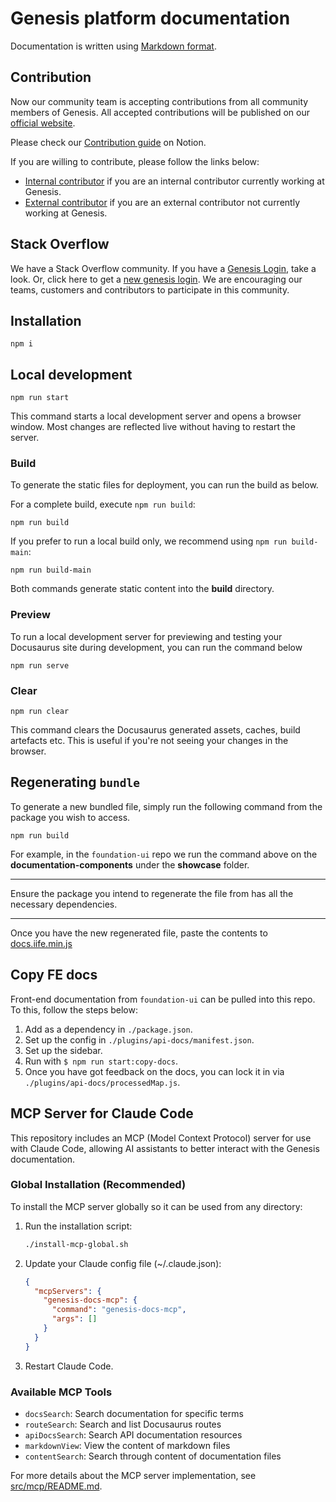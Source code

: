 # Genesis platform documentation

Documentation is written using [Markdown format](markdown-syntax.md).

## Contribution

Now our community team is accepting contributions from all community members of Genesis. All accepted contributions will be published on our [official website](https://docs.genesis.global/).

Please check our [Contribution guide](https://www.notion.so/genesisglobal/Contributing-new-documentation-75953fb245f246ff872789035451a0c4) on Notion. 

If you are willing to contribute, please follow the links below:
- [Internal contributor](./how-to-contribute-Internal.md) if you are an internal contributor currently working at Genesis.
- [External contributor](./how-to-contribute-external.md) if you are an external contributor not currently working at Genesis.

## Stack Overflow

We have a Stack Overflow community. If you have a [Genesis Login](https://stackoverflowteams.com/users/login?ssrc=channels&returnurl=%2fc%2fgenesis-global%2fquestions), take a look. Or, click here to get a [new genesis login](https://genesis.global/contact-us/). We are encouraging our teams, customers and contributors to participate in this community. 

## Installation

```
npm i
```

## Local development

```
npm run start
```

This command starts a local development server and opens a browser window. Most changes are reflected live without having to restart the server.

### Build

To generate the static files for deployment, you can run the build as below.

For a complete build, execute `npm run build`:
```
npm run build
```

If you prefer to run a local build only, we recommend using `npm run build-main`:
```
npm run build-main
```

Both commands generate static content into the **build** directory.

### Preview

 To run a local development server for previewing and testing your Docusaurus site during development, you can run the command below

 ```
 npm run serve
 ```

### Clear

```
npm run clear
```

This command clears the Docusaurus generated assets, caches, build artefacts etc. This is useful if you're not seeing your changes in the browser.

## Regenerating `bundle`

To generate a new bundled file, simply run the following command from the package you wish to access.

```
npm run build
```

For example, in the `foundation-ui` repo we run the command above on the **documentation-components** under the **showcase** folder.

***
Ensure the package you intend to regenerate the file from has all the necessary dependencies.
***

Once you have the new regenerated file, paste the contents to [docs.iife.min.js]( static/js/docs.iife.min.js)

## Copy FE docs

Front-end documentation from `foundation-ui` can be pulled into this repo. To this, follow the steps below:

1. Add as a dependency in `./package.json`.
2. Set up the config in `./plugins/api-docs/manifest.json`.
3. Set up the sidebar.
4. Run with `$ npm run start:copy-docs`.
5. Once you have got feedback on the docs, you can lock it in via `./plugins/api-docs/processedMap.js`.

## MCP Server for Claude Code

This repository includes an MCP (Model Context Protocol) server for use with Claude Code, allowing AI assistants to better interact with the Genesis documentation.

### Global Installation (Recommended)

To install the MCP server globally so it can be used from any directory:

1. Run the installation script:
   ```bash
   ./install-mcp-global.sh
   ```

2. Update your Claude config file (~/.claude.json):
   ```json
   {
     "mcpServers": {
       "genesis-docs-mcp": {
         "command": "genesis-docs-mcp",
         "args": []
       }
     }
   }
   ```

3. Restart Claude Code.

### Available MCP Tools

- `docsSearch`: Search documentation for specific terms
- `routeSearch`: Search and list Docusaurus routes
- `apiDocsSearch`: Search API documentation resources
- `markdownView`: View the content of markdown files
- `contentSearch`: Search through content of documentation files

For more details about the MCP server implementation, see [src/mcp/README.md](src/mcp/README.md).
